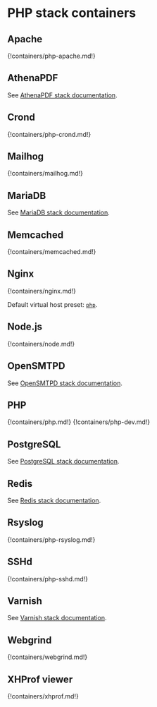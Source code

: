 # PHP stack containers

## Apache

{!containers/php-apache.md!}

## AthenaPDF

See [AthenaPDF stack documentation](../athenapdf/index.md).

## Crond

{!containers/php-crond.md!}

## Mailhog

{!containers/mailhog.md!}

## MariaDB

See [MariaDB stack documentation](../mariadb/index.md).

## Memcached

{!containers/memcached.md!}

## Nginx

{!containers/nginx.md!}

Default virtual host preset: [`php`](https://github.com/wodby/nginx#php).

## Node.js

{!containers/node.md!}

## OpenSMTPD

See [OpenSMTPD stack documentation](../opensmtpd/index.md).

## PHP

{!containers/php.md!}
{!containers/php-dev.md!}

## PostgreSQL

See [PostgreSQL stack documentation](../postgres/index.md).

## Redis

See [Redis stack documentation](../redis/index.md).

## Rsyslog

{!containers/php-rsyslog.md!}

## SSHd

{!containers/php-sshd.md!}

## Varnish

See [Varnish stack documentation](../varnish/index.md).

## Webgrind

{!containers/webgrind.md!}

## XHProf viewer

{!containers/xhprof.md!}
